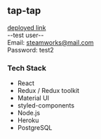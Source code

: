 ## tap-tap

[deployed link](https://tap--tap.herokuapp.com)  
--test user--  
Email: steamworks@mail.com  
Password: test2  

### Tech Stack

- React
- Redux / Redux toolkit
- Material UI
- styled-components
- Node.js
- Heroku
- PostgreSQL
